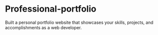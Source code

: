 # Professional-portfolio
Built a personal portfolio website that showcases your skills, projects, and accomplishments as a web developer.
